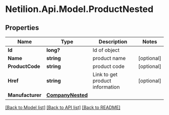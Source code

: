 # Netilion.Api.Model.ProductNested
## Properties

Name | Type | Description | Notes
------------ | ------------- | ------------- | -------------
**Id** | **long?** | Id of object | 
**Name** | **string** | product name | [optional] 
**ProductCode** | **string** | product code | [optional] 
**Href** | **string** | Link to get product information | [optional] 
**Manufacturer** | [**CompanyNested**](CompanyNested.md) |  | 

[[Back to Model list]](../README.md#documentation-for-models) [[Back to API list]](../README.md#documentation-for-api-endpoints) [[Back to README]](../README.md)

